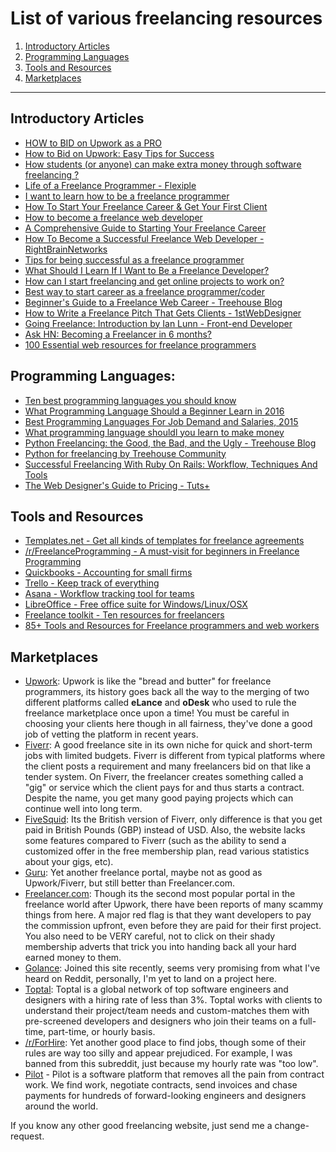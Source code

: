 # List of various freelancing resources

1. [Introductory Articles](#introductory-articles)
2. [Programming Languages](#programming-languages)
3. [Tools and Resources](#tools-and-resources)
4. [Marketplaces](#marketplaces)

---

## Introductory Articles
- [HOW to BID on Upwork as a PRO](https://tekworx.training/upwork-bidding-strategy/)
- [How to Bid on Upwork: Easy Tips for Success](https://toughnickel.com/self-employment/How-to-bid-on-Upwork)
- [How students (or anyone) can make extra money through software freelancing ?
](https://www.freecodecamp.org/news/how-students-or-anyone-can-make-extra-money-through-software-freelancing-4c802c43d1a1/)
- [Life of a Freelance Programmer - Flexiple
](https://flexiple.com/freelance/life-of-a-freelance-programmer/)
- [I want to learn how to be a freelance programmer](http://programmers.stackexchange.com/questions/25458/what-to-learn-to-become-freelancer)
- [How To Start Your Freelance Career & Get Your First Client](http://brentgalloway.me/how-to-start-your-freelance-career-get-your-first-client)
- [How to become a freelance web developer](http://blog.careerfoundry.com/web-development/freelance-web-developer/)
- [A Comprehensive Guide to Starting Your Freelance Career](http://business.tutsplus.com/articles/a-comprehensive-guide-to-starting-your-freelance-career--fsw-14)
- [How To Become a Successful Freelance Web Developer - RightBrainNetworks](http://www.rightbrainnetworks.com/blog/how-to-become-a-successful-freelance-web-developer-and-not-kill-your-career/)
- [Tips for being successful as a freelance programmer](http://www.sololearn.com/Blog/16/tips-for-being-successful-as-a-freelance-programmer/)
- [What Should I Learn If I Want to Be a Freelance Developer?](http://learntocodewith.me/advice/freelance-developer/)
- [How can I start freelancing and get online projects to work on?](http://freelancing.stackexchange.com/questions/707/how-can-i-start-freelancing-and-get-online-projects-to-work-on)
- [Best way to start career as a freelance programmer/coder](https://www.quora.com/What-is-the-best-way-to-start-a-freelance-career-as-a-programmer-coder-software-developer)
- [Beginner's Guide to a Freelance Web Career - Treehouse Blog](http://blog.teamtreehouse.com/beginners-guide-freelance-web-career)
- [How to Write a Freelance Pitch That Gets Clients - 1stWebDesigner](http://1stwebdesigner.com/write-a-freelance-pitch-that-gets-clients/)
- [Going Freelance: Introduction by Ian Lunn - Front-end Developer](http://ianlunn.co.uk/articles/introduction/)
- [Ask HN: Becoming a Freelancer in 6 months?](https://news.ycombinator.com/item?id=5945865)
- [100 Essential web resources for freelance programmers](http://www.studyweb.com/100-essential-web-resources-for-freelance-programmers/)

## Programming Languages:

- [Ten best programming languages you should know](https://www.devsaran.com/blog/10-best-programming-languages-2015-you-should-know)
- [What Programming Language Should a Beginner Learn in 2016](https://www.codementor.io/learn-programming/beginner-programming-language-job-salary-community)
- [Best Programming Languages For Job Demand and Salaries, 2015](https://www.sitepoint.com/best-programming-language-learn-2015-job-demand-salaries/)
- [What programming language shouldl you learn to make money](http://devcodehack.com/which-programming-language-should-you-learn-to-make-money/)
- [Python Freelancing: the Good, the Bad, and the Ugly - Treehouse Blog](http://blog.teamtreehouse.com/python-freelancing-good-bad-ugly)
- [Python for freelancing by Treehouse Community](https://teamtreehouse.com/community/python-for-freelancing)
- [Successful Freelancing With Ruby On Rails: Workflow, Techniques And Tools](https://www.smashingmagazine.com/2010/10/successful-freelancing-with-ruby-on-rails-workflow-techniques-and-tools/)
- [The Web Designer's Guide to Pricing - Tuts+](http://webdesign.tutsplus.com/articles/the-web-designers-guide-to-pricing--webdesign-2969)

## Tools and Resources

- [Templates.net - Get all kinds of templates for freelance agreements](https://www.template.net/)
- [/r/FreelanceProgramming - A must-visit for beginners in Freelance Programming](https://www.reddit.com/r/FreelanceProgramming)
- [Quickbooks - Accounting for small firms](http://quickbooks.intuit.com/)
- [Trello - Keep track of everything](https://trello.com/)
- [Asana - Workflow tracking tool for teams](https://asana.com/)
- [LibreOffice - Free office suite for Windows/Linux/OSX](https://www.libreoffice.org/)
- [Freelance toolkit - Ten resources for freelancers](https://www.sitepoint.com/freelance-toolkit/)
- [85+ Tools and Resources for Freelance programmers and web workers](http://mashable.com/2009/03/03/freelance/)

## Marketplaces

- [Upwork](https://www.upwork.com): Upwork is like the "bread and butter" for freelance programmers, its history goes back all the way to the merging of two different platforms called **eLance** and **oDesk** who used to rule the freelance marketplace once upon a time! You must be careful in choosing your clients here though in all fairness, they've done a good job of vetting the platform in recent years.
- [Fiverr](https://www.fiverr.com): A good freelance site in its own niche for quick and short-term jobs with limited budgets. Fiverr is different from typical platforms where the client posts a requirement and many freelancers bid on that like a tender system. On Fiverr, the freelancer creates something called a "gig" or service which the client pays for and thus starts a contract. Despite the name, you get many good paying projects which can continue well into long term.
- [FiveSquid](https://www.fivesquid.com): Its the British version of Fiverr, only difference is that you get paid in British Pounds (GBP) instead of USD. Also, the website lacks some features compared to Fiverr (such as the ability to send a customized offer in the free membership plan, read various statistics about your gigs, etc).
- [Guru](http://www.guru.com): Yet another freelance portal, maybe not as good as Upwork/Fiverr, but still better than Freelancer.com.
- [Freelancer.com](https://www.freelancer.com): Though its the second most popular portal in the freelance world after Upwork, there have been reports of many scammy things from here. A major red flag is that they want developers to pay the commission upfront, even before they are paid for their first project. You also need to be VERY careful, not to click on their shady membership adverts that trick you into handing back all your hard earned money to them.
- [Golance](https://golance.com): Joined this site recently, seems very promising from what I've heard on Reddit, personally, I'm yet to land on a project here.
- [Toptal](https://www.toptal.com/#expect-top-tier-devs): Toptal is a global network of top software engineers and designers with a hiring rate of less than 3%. Toptal works with clients to understand their project/team needs and custom-matches them with pre-screened developers and designers who join their teams on a full-time, part-time, or hourly basis.
- [/r/ForHire](http://www.reddit.com/r/ForHire): Yet another good place to find jobs, though some of their rules are way too silly and appear prejudiced. For example, I was banned from this subreddit, just because my hourly rate was "too low".
- [Pilot](https://pilot.co) - Pilot is a software platform that removes all the pain from contract work. We find work, negotiate contracts, send invoices and chase payments for hundreds of forward-looking engineers and designers around the world.


If you know any other good freelancing website, just send me a change-request.